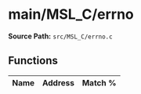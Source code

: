 # main/MSL_C/errno

**Source Path:** `src/MSL_C/errno.c`

## Functions

| Name | Address | Match % |
|------|---------|---------|